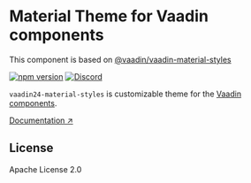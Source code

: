 # Material Theme for Vaadin components

This component is based on [@vaadin/vaadin-material-styles](https://www.npmjs.com/package/@vaadin/vaadin-material-styles)

[![npm version](https://badgen.net/npm/v/@scoped-vaadin/vaadin-material-styles)](https://www.npmjs.com/package/@scoped-vaadin/vaadin-material-styles)
[![Discord](https://img.shields.io/discord/732335336448852018?label=discord)](https://discord.gg/PHmkCKC)

`vaadin24-material-styles` is customizable theme for the [Vaadin components](https://vaadin.com/components).

[Documentation ↗](https://cdn.vaadin.com/vaadin-material-styles/1.3.2/demo/)

## License

Apache License 2.0
